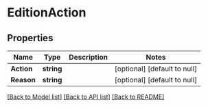 # EditionAction

## Properties
Name | Type | Description | Notes
------------ | ------------- | ------------- | -------------
**Action** | **string** |  | [optional] [default to null]
**Reason** | **string** |  | [optional] [default to null]

[[Back to Model list]](../README.md#documentation-for-models) [[Back to API list]](../README.md#documentation-for-api-endpoints) [[Back to README]](../README.md)

